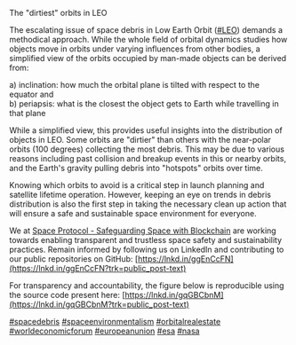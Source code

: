 The "dirtiest" orbits in LEO 

The escalating issue of space debris in Low Earth Orbit ([#LEO](https://www.linkedin.com/signup/cold-join?session_redirect=https%3A%2F%2Fwww.linkedin.com%2Ffeed%2Fhashtag%2Fleo&trk=public_post-text)) demands a methodical approach. While the whole field of orbital dynamics studies how objects move in orbits under varying influences from other bodies, a simplified view of the orbits occupied by man-made objects can be derived from: 

a) inclination: how much the orbital plane is tilted with respect to the equator and 
<br> 
b) periapsis: what is the closest the object gets to Earth while travelling in that plane 

While a simplified view, this provides useful insights into the distribution of objects in LEO. Some orbits are "dirtier" than others with the near-polar orbits (100 degrees) collecting the most debris. This may be due to various reasons including past collision and breakup events in this or nearby orbits, and the Earth's gravity pulling debris into "hotspots" orbits over time. 

Knowing which orbits to avoid is a critical step in launch planning and satellite lifetime operation. However, keeping an eye on trends in debris distribution is also the first step in taking the necessary clean up action that will ensure a safe and sustainable space environment for everyone. 

We at [Space Protocol - Safeguarding Space with Blockchain](https://au.linkedin.com/company/spaceprotocolorg?trk=public_post-text) are working towards enabling transparent and trustless space safety and sustainability practices. Remain informed by following us on LinkedIn and contributing to our public repositories on GitHub: [https://lnkd.in/ggEnCcFN](https://lnkd.in/ggEnCcFN?trk=public_post-text) 

For transparency and accountability, the figure below is reproducible using the source code present here: [https://lnkd.in/gqGBCbnM](https://lnkd.in/gqGBCbnM?trk=public_post-text) 

[#spacedebris](https://www.linkedin.com/signup/cold-join?session_redirect=https%3A%2F%2Fwww.linkedin.com%2Ffeed%2Fhashtag%2Fspacedebris&trk=public_post-text) [#spaceenvironmentalism](https://www.linkedin.com/signup/cold-join?session_redirect=https%3A%2F%2Fwww.linkedin.com%2Ffeed%2Fhashtag%2Fspaceenvironmentalism&trk=public_post-text) [#orbitalrealestate](https://www.linkedin.com/signup/cold-join?session_redirect=https%3A%2F%2Fwww.linkedin.com%2Ffeed%2Fhashtag%2Forbitalrealestate&trk=public_post-text) [#worldeconomicforum](https://www.linkedin.com/signup/cold-join?session_redirect=https%3A%2F%2Fwww.linkedin.com%2Ffeed%2Fhashtag%2Fworldeconomicforum&trk=public_post-text) [#europeanunion](https://www.linkedin.com/signup/cold-join?session_redirect=https%3A%2F%2Fwww.linkedin.com%2Ffeed%2Fhashtag%2Feuropeanunion&trk=public_post-text) [#esa](https://www.linkedin.com/signup/cold-join?session_redirect=https%3A%2F%2Fwww.linkedin.com%2Ffeed%2Fhashtag%2Fesa&trk=public_post-text) [#nasa](https://www.linkedin.com/signup/cold-join?session_redirect=https%3A%2F%2Fwww.linkedin.com%2Ffeed%2Fhashtag%2Fnasa&trk=public_post-text)